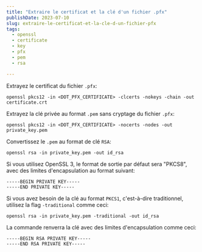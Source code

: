 ```yaml
---
title: "Extraire le certificat et la clé d'un fichier .pfx"
publishDate: 2023-07-10
slug: extraire-le-certificat-et-la-cle-d-un-fichier-pfx
tags:
  - openssl
  - certificate
  - key
  - pfx
  - pem
  - rsa

---
```


Extrayez le certificat du fichier `.pfx`:

```shell
openssl pkcs12 -in <DOT_PFX_CERTIFICATE> -clcerts -nokeys -chain -out certificate.crt
```

Extrayez la clé privée au format `.pem` sans cryptage du fichier `.pfx`:

```shell
openssl pkcs12 -in <DOT_PFX_CERTIFICATE> -nocerts -nodes -out private_key.pem
```

Convertissez le `.pem` au format de clé `RSA`:

```shell
openssl rsa -in private_key.pem -out id_rsa
```

Si vous utilisez OpenSSL 3, le format de sortie par défaut sera "PKCS8", avec des limites d'encapsulation au format suivant:

```text
-----BEGIN PRIVATE KEY-----
-----END PRIVATE KEY-----
```

Si vous avez besoin de la clé au format `PKCS1`, c'est-à-dire traditionnel, utilisez la flag `-traditional` comme ceci:

```shell
openssl rsa -in private_key.pem -traditional -out id_rsa
```

La commande renverra la clé avec des limites d'encapsulation comme ceci:

```text
-----BEGIN RSA PRIVATE KEY-----
-----END RSA PRIVATE KEY-----
```
